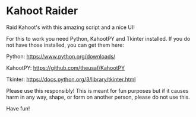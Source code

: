 # Kahoot Raider
Raid Kahoot's with this amazing script and a nice UI!


For this to work you need Python, KahootPY and Tkinter installed. If you do not have those installed, you can get them here:

Python: https://www.python.org/downloads/

KahootPY: https://github.com/theusaf/KahootPY

Tkinter: https://docs.python.org/3/library/tkinter.html


Please use this responsibly! This is meant for fun purposes but if it causes harm in any way, shape, or form on another person, please do not use this. 


Have fun!

